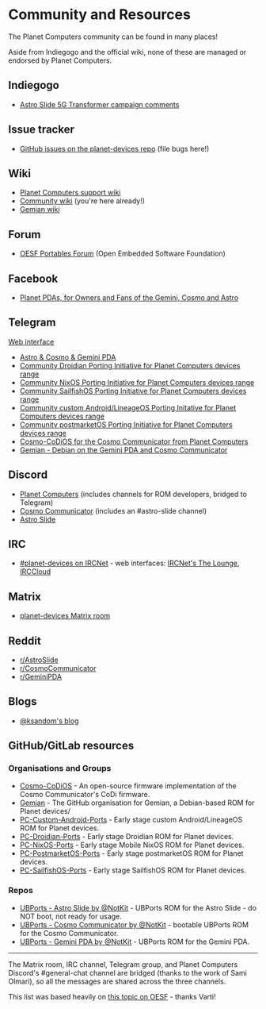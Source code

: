 # Community and Resources

The Planet Computers community can be found in many places!

Aside from Indiegogo and the official wiki, none of these are managed or endorsed by Planet Computers.

## Indiegogo

- [Astro Slide 5G Transformer campaign comments](https://www.indiegogo.com/projects/astro-slide-5g-transformer/x/1458740#/comments)

## Issue tracker

- [GitHub issues on the planet-devices repo](https://github.com/shymega/planet-devices/issues) (file bugs here!)

## Wiki

- [Planet Computers support wiki](https://support.planetcom.co.uk)
- [Community wiki](https://github.com/shymega/planet-devices/wiki) (you're here already!)
- [Gemian wiki](https://github.com/gemian/gemian/wiki)

## Forum

- [OESF Portables Forum](https://www.oesf.org/forum/index.php) (Open Embedded Software Foundation)

## Facebook

- [Planet PDAs, for Owners and Fans of the Gemini, Cosmo and Astro](https://www.facebook.com/groups/1774620199505688)

## Telegram

[Web interface](https://web.telegram.org)

- [Astro & Cosmo & Gemini PDA](https://t.me/+Uarhx92xsF-E5VoJ)
- [Community Droidian Porting Initiative for Planet Computers devices range](https://t.me/+T0kkXcz-ZOMxYzY0)
- [Community NixOS Porting Initiative for Planet Computers devices range](https://t.me/+DKOAudJVbfo4ZGQ0)
- [Community SailfishOS Porting Initiative for Planet Computers devices range](https://t.me/+u5YQf6N2LwYxNTFk)
- [Community custom Android/LineageOS Porting Initative for Planet Computers devices range](https://t.me/+iVT6lHeemR1hNzVk)
- [Community postmarketOS Porting Initiative for Planet Computers devices range](https://t.me/+UBbp0KcUVCA2OTk0)
- [Cosmo-CoDiOS for the Cosmo Communicator from Planet Computers](https://t.me/+Ylyv1ufCv8o3OWE0)
- [Gemian - Debian on the Gemini PDA and Cosmo Communicator](https://t.me/+hVqHVEEpzxYxZDRk)

## Discord

- [Planet Computers](https://discord.gg/nPRXPk5thX) (includes channels for ROM developers, bridged to Telegram)
- [Cosmo Communicator](https://discord.gg/XAKh4U2) (includes an #astro-slide channel)
- [Astro Slide](https://discord.gg/fwp9Cn2KMZ)

## IRC

- [#planet-devices on IRCNet](irc://ircnet.net/#planet-devices) - web interfaces: [IRCNet's The Lounge](https://ircnet.chat), [IRCCloud](https://www.irccloud.com/irc/ircnet/channel/planet-devices)

## Matrix

- [planet-devices Matrix room](https://matrix.to/#/#planet-devices:hacklab.fi)

## Reddit

- [r/AstroSlide](https://www.reddit.com/r/AstroSlide/)
- [r/CosmoCommunicator](https://www.reddit.com/r/CosmoCommunicator/)
- [r/GeminiPDA](https://www.reddit.com/r/geminipda/)

## Blogs

- [@ksandom's blog](https://www.randomksandom.com/astro/)

## GitHub/GitLab resources

### Organisations and Groups

- [Cosmo-CoDiOS](https://github.com/Cosmo-CoDiOS) - An open-source firmware implementation of the Cosmo Communicator's CoDi firmware.
- [Gemian](https://github.com/gemian) - The GitHub organisation for Gemian, a Debian-based ROM for Planet devices/
- [PC-Custom-Android-Ports](https://github.com/PC-Custom-Android-Ports) - Early stage custom Android/LineageOS ROM for Planet devices.
- [PC-Droidian-Ports](https://github.com/PC-Droidian-Ports) - Early stage Droidian ROM for Planet devices.
- [PC-NixOS-Ports](https://github.com/PC-NixOS-Ports) - Early stage Mobile NixOS ROM for Planet devices.
- [PC-PostmarketOS-Ports](https://github.com/PC-PostmarketOS-Ports) - Early stage postmarketOS ROM for Planet devices.
- [PC-SailfishOS-Ports](https://github.com/PC-SailfishOS-Ports) - Early stage SailfishOS ROM for Planet devices.

### Repos

- [UBPorts - Astro Slide by @NotKit](https://gitlab.com/ubports/porting/community-ports/android11/planet-astroslide/planet-astroslide) - UBPorts ROM for the Astro Slide - do NOT boot, not ready for usage.
- [UBPorts - Cosmo Communicator by @NotKit](https://gitlab.com/ubports/porting/community-ports/android9/planet-cosmocom/planet-cosmocom) - bootable UBPorts ROM for the Cosmo Communicator.
- [UBPorts - Gemini PDA by @NotKit](https://gitlab.com/ubports/porting/community-ports/android9/planet-geminipda/planet-geminipda) - UBPorts ROM for the Gemini PDA.

---

The Matrix room, IRC channel, Telegram group, and Planet Computers Discord's #general-chat channel are bridged (thanks to the work of Sami Olmari), so all the messages are shared across the three channels.

This list was based heavily on [this topic on OESF](https://www.oesf.org/forum/index.php?topic=36334.0) - thanks Varti!
